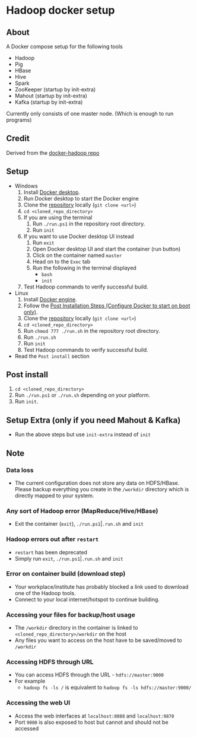 # Hadoop docker setup

## About

A Docker compose setup for the following tools
- Hadoop
- Pig
- HBase
- Hive
- Spark
- ZooKeeper (startup by init-extra)
- Mahout (startup by init-extra)
- Kafka (startup by init-extra)

Currently only consists of one master node. (Which is enough to run programs)

## Credit

Derived from the [docker-hadoop repo](https://github.com/silicoflare/docker-hadoop)

## Setup

- Windows
  1. Install [Docker desktop](https://docs.docker.com/desktop/install/windows-install/).
  2. Run Docker desktop to start the Docker engine
  3. Clone the [repository](https://github.com/dhzdhd/hadoop-docker-compose.git) locally (`git clone <url>`)
  4. `cd <cloned_repo_directory>`
  5. If you are using the terminal
     1. Run `./run.ps1` in the repository root directory.
     2. Run `init`
  6. If you want to use Docker desktop UI instead
     1. Run `exit`
     2. Open Docker desktop UI and start the container (run button)
     3. Click on the container named `master`
     4. Head on to the `Exec` tab
     5.  Run the following in the terminal displayed
         - `bash`
         - `init`
  7. Test Hadoop commands to verify successful build.
- Linux
  1. Install [Docker engine](https://docs.docker.com/engine/install/).
  2. Follow the [Post Installation Steps (Configure Docker to start on boot only)](https://docs.docker.com/engine/install/linux-postinstall/#configure-docker-to-start-on-boot-with-systemd).
  3. Clone the [repository](https://github.com/dhzdhd/hadoop-docker-compose.git) locally (`git clone <url>`)
  4. `cd <cloned_repo_directory>`
  5. Run `chmod 777 ./run.sh` in the repository root directory.
  6. Run `./run.sh`
  7. Run `init`
  8. Test Hadoop commands to verify successful build.
- Read the `Post install` section

## Post install

1. `cd <cloned_repo_directory>`
2. Run `./run.ps1` or `./run.sh` depending on your platform.
3. Run `init`.

## Setup Extra (only if you need Mahout & Kafka)

- Run the above steps but use `init-extra` instead of `init`

## Note

### Data loss

- The current configuration does not store any data on HDFS/HBase. Please backup everything you create in the `/workdir` directory which is directly mapped to your system.

### Any sort of Hadoop error (MapReduce/Hive/HBase)

- Exit the container (`exit`), `./run.ps1`|`.run.sh` and `init`

### Hadoop errors out after `restart`

- `restart` has been deprecated
- Simply run `exit`, `./run.ps1`|`.run.sh` and `init`

### Error on container build (download step)

- Your workplace/institute has probably blocked a link used to download one of the Hadoop tools.
- Connect to your local internet/hotspot to continue building.

### Accessing your files for backup/host usage

- The `/workdir` directory in the container is linked to `<cloned_repo_directory>/workdir` on the host
- Any files you want to access on the host have to be saved/moved to `/workdir`

### Accessing HDFS through URL

- You can access HDFS through the URL - `hdfs://master:9000`
- For example
  - `hadoop fs -ls /` is equivalent to `hadoop fs -ls hdfs://master:9000/`

### Accessing the web UI

- Access the web interfaces at `localhost:8088` and `localhost:9870`
- Port `9000` is also exposed to host but cannot and should not be accessed
